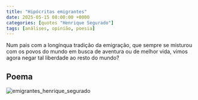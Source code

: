 ```yaml
---
title: "Hipócritas emigrantes"
date: 2025-05-15 08:00:00 +0000
categories: [quotes "Henrique Segurado"]
tags: [análises, opinião, poesia]
---
```


Num pais com a longínqua tradição da emigração, que sempre se misturou com os povos do mundo em busca de aventura ou de melhor vida, vimos agora negar tal liberdade ao resto do mundo?

## Poema

![emigrantes_henrique_segurado](/assets/images/emigrantes_henrique_segurado.jpg)
